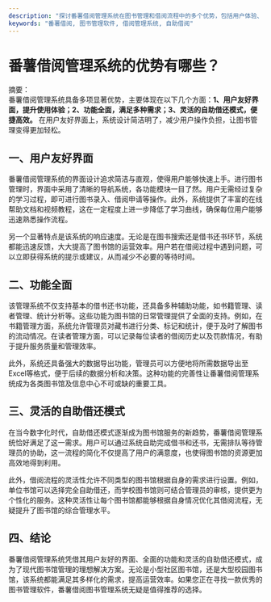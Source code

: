 ```yaml
---
description: "探讨番薯借阅管理系统在图书管理和借阅流程中的多个优势，包括用户体验、功能完整性及扩展性。"
keywords: "番薯借阅, 图书管理软件, 借阅管理系统, 自助借阅"
---
```

# 番薯借阅管理系统的优势有哪些？

摘要：  
番薯借阅管理系统具备多项显著优势，主要体现在以下几个方面：**1、用户友好界面，提升使用体验；2、功能全面，满足多种需求；3、灵活的自助借还模式，便捷高效。** 在用户友好界面上，系统设计简洁明了，减少用户操作负担，让图书管理变得更加轻松。

## 一、用户友好界面

番薯借阅管理系统的界面设计追求简洁与直观，使得用户能够快速上手。进行图书管理时，界面中采用了清晰的导航系统，各功能模块一目了然。用户无需经过复杂的学习过程，即可进行图书录入、借阅申请等操作。此外，系统提供了丰富的在线帮助文档和视频教程，这在一定程度上进一步降低了学习曲线，确保每位用户能够迅速熟悉操作流程。

另一个显著特点是该系统的响应速度。无论是在图书搜索还是借书还书环节，系统都能迅速反馈，大大提高了图书馆的运营效率。用户若在借阅过程中遇到问题，可以立即获得系统的提示或建议，从而减少不必要的等待时间。

## 二、功能全面

该管理系统不仅支持基本的借书还书功能，还具备多种辅助功能，如书籍管理、读者管理、统计分析等。这些功能为图书馆的日常管理提供了全面的支持。例如，在书籍管理方面，系统允许管理员对藏书进行分类、标记和统计，便于及时了解图书的流动情况。在读者管理方面，可以记录每位读者的借阅历史以及罚款情况，有助于提升服务质量和管理效率。

此外，系统还具备强大的数据导出功能，管理员可以方便地将所需数据导出至Excel等格式，便于后续的数据分析和决策。这种功能的完善性让番薯借阅管理系统成为各类图书馆及信息中心不可或缺的重要工具。

## 三、灵活的自助借还模式

在当今数字化时代，自助借还模式逐渐成为图书馆服务的新趋势，番薯借阅管理系统恰好满足了这一需求。用户可以通过系统自助完成借书和还书，无需排队等待管理员的协助，这一流程的简化不仅提高了用户的满意度，也使得图书馆的资源更加高效地得到利用。

此外，借阅流程的灵活性允许不同类型的图书馆根据自身的需求进行设置。例如，单位书馆可以选择完全自助借还，而学校图书馆则可结合管理员的审核，提供更为个性化的服务。这种灵活性让每个图书馆都能够根据自身情况优化其借阅流程，无疑提升了图书馆的综合管理水平。

## 四、结论

番薯借阅管理系统凭借其用户友好的界面、全面的功能和灵活的自助借还模式，成为了现代图书馆管理的理想解决方案。无论是小型社区图书馆，还是大型校园图书馆，该系统都能满足其多样化的需求，提高运营效率。如果您正在寻找一款优秀的图书管理软件，番薯借阅图书管理系统无疑是值得推荐的选择。
